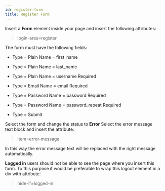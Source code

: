 ```yaml
---
id: register-form
title: Register Form
---
```


Insert a **Form** element inside your page and insert the following attributes:

> login-area=register

The form must have the following fields:

- Type = Plain Name = first_name

- Type = Plain Name = last_name

- Type = Plain Name = username       Required

- Type = Email Name = email              Required

- Type = Password Name = password                 Required

- Type = Password Name = password_repeat   Required

- Type = Submit
 

Select the form and change the status to **Error**
Select the error message text block and insert the attribute:

> item=error-message

In this way the error message text will be replaced with the right message automatically.


**Logged in** users should not be able to see the page where you insert this form. To this purpose it would be preferable to wrap this logout element in a div with attribute:

> hide-if=logged-in
 